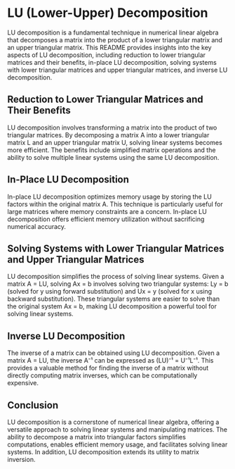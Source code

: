 # LU (Lower-Upper) Decomposition

LU decomposition is a fundamental technique in numerical linear algebra that decomposes a matrix into the product of a lower triangular matrix and an upper triangular matrix. This README provides insights into the key aspects of LU decomposition, including reduction to lower triangular matrices and their benefits, in-place LU decomposition, solving systems with lower triangular matrices and upper triangular matrices, and inverse LU decomposition.

## Reduction to Lower Triangular Matrices and Their Benefits

LU decomposition involves transforming a matrix into the product of two triangular matrices. By decomposing a matrix A into a lower triangular matrix L and an upper triangular matrix U, solving linear systems becomes more efficient. The benefits include simplified matrix operations and the ability to solve multiple linear systems using the same LU decomposition.

## In-Place LU Decomposition

In-place LU decomposition optimizes memory usage by storing the LU factors within the original matrix A. This technique is particularly useful for large matrices where memory constraints are a concern. In-place LU decomposition offers efficient memory utilization without sacrificing numerical accuracy.

## Solving Systems with Lower Triangular Matrices and Upper Triangular Matrices

LU decomposition simplifies the process of solving linear systems. Given a matrix A = LU, solving Ax = b involves solving two triangular systems: Ly = b (solved for y using forward substitution) and Ux = y (solved for x using backward substitution). These triangular systems are easier to solve than the original system Ax = b, making LU decomposition a powerful tool for solving linear systems.

## Inverse LU Decomposition

The inverse of a matrix can be obtained using LU decomposition. Given a matrix A = LU, the inverse A⁻¹ can be expressed as (LU)⁻¹ = U⁻¹L⁻¹. This provides a valuable method for finding the inverse of a matrix without directly computing matrix inverses, which can be computationally expensive.

## Conclusion

LU decomposition is a cornerstone of numerical linear algebra, offering a versatile approach to solving linear systems and manipulating matrices. The ability to decompose a matrix into triangular factors simplifies computations, enables efficient memory usage, and facilitates solving linear systems. In addition, LU decomposition extends its utility to matrix inversion.

